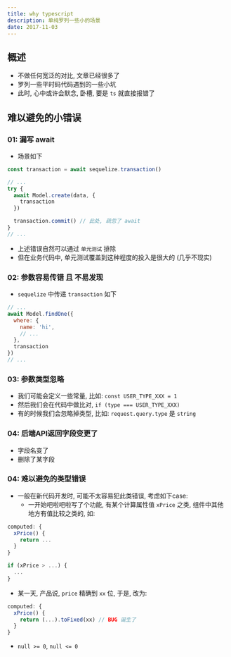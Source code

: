 ```yaml
---
title: why typescript
description: 单纯罗列一些小的场景
date: 2017-11-03
---
```


## 概述

* 不做任何宽泛的对比, 文章已经很多了
* 罗列一些平时码代码遇到的一些小坑
* 此时, 心中或许会默念, 卧槽, 要是 `ts` 就直接报错了

## 难以避免的小错误

### 01: 漏写 await

* 场景如下

```js
const transaction = await sequelize.transaction()

// ...
try {
  await Model.create(data, {
    transaction
  })

  transaction.commit() // 此处, 疏忽了 await
}
// ...
```

* 上述错误自然可以通过 `单元测试` 排除
* 但在业务代码中, 单元测试覆盖到这种程度的投入是很大的 (几乎不现实)

### 02: 参数容易传错 且 不易发现

* `sequelize` 中传递 `transaction` 如下

```js
// ...
await Model.findOne({
  where: {
    name: 'hi',
    // ...
  },
  transaction
})
// ...
```

### 03: 参数类型忽略

* 我们可能会定义一些常量, 比如: `const USER_TYPE_XXX = 1`
* 然后我们会在代码中做比对, `if (type === USER_TYPE_XXX)`
* 有的时候我们会忽略掉类型, 比如: `request.query.type` 是 `string`

### 04: 后端API返回字段变更了

* 字段名变了
* 删除了某字段

### 04: 难以避免的类型错误

* 一般在新代码开发时, 可能不太容易犯此类错误, 考虑如下case:
  - 一开始吧啦吧啦写了个功能, 有某个计算属性值 `xPrice` 之类, 组件中其他地方有值比较之类的, 如:

```js
computed: {
  xPrice() {
    return ...
  }
}

if (xPrice > ...) {
  ...
}
```

  - 某一天, 产品说, `price` 精确到 `xx` 位, 于是, 改为:

```js
computed: {
  xPrice() {
    return (...).toFixed(xx) // BUG 诞生了
  }
}
```

* `null >= 0`, `null <= 0`
